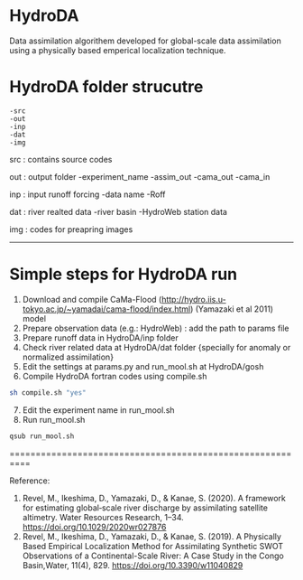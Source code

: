 # HydroDA
  Data assimilation algorithem developed for global-scale data assimilation using a physically based emperical localization technique.
  
# HydroDA folder strucutre
    -src
    -out
    -inp
    -dat 
    -img

   src : contains source codes

   out : output folder
        -experiment_name
            -assim_out
            -cama_out
            -cama_in

   inp : input runoff forcing
        -data name
            -Roff

   dat : river realted data
        -river basin
        -HydroWeb station data

   img : codes for preapring images
   
********************
# Simple steps for HydroDA run
1. Download and compile CaMa-Flood (http://hydro.iis.u-tokyo.ac.jp/~yamadai/cama-flood/index.html) (Yamazaki et al 2011) model
2. Prepare observation data (e.g.: HydroWeb) : add the path to params file
3. Prepare runoff data in HydroDA/inp folder
4. Check river related data at HydroDA/dat folder {specially for anomaly or normalized assimilation}
5. Edit the settings at params.py and run_mool.sh at HydroDA/gosh
6. Compile HydroDA fortran codes using compile.sh
```bash
sh compile.sh "yes"
```
7. Edit the experiment name in run_mool.sh
8. Run run_mool.sh
```bash
qsub run_mool.sh
```
==========================================================

Reference:
1. Revel, M., Ikeshima, D., Yamazaki, D., & Kanae, S. (2020). A framework for estimating global‐scale river discharge by assimilating satellite altimetry. Water Resources Research, 1–34. https://doi.org/10.1029/2020wr027876
2. Revel, M., Ikeshima, D., Yamazaki, D., & Kanae, S. (2019). A Physically Based Empirical Localization Method for Assimilating Synthetic SWOT Observations of a Continental-Scale River: A Case Study in the Congo Basin,Water, 11(4), 829. https://doi.org/10.3390/w11040829

